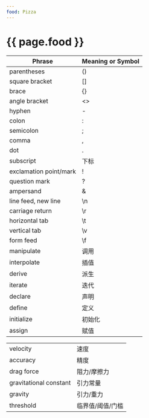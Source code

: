 ```yaml
---
food: Pizza
---
```


<h1>{{ page.food }}</h1>

| Phrase                 | Meaning or Symbol |
| ---------------------- | ----------------- |
| parentheses            | ()                |
| square bracket         | []                |
| brace                  | {}                |
| angle bracket          | <>                |
| hyphen                 | -                 |
| colon                  | :                 |
| semicolon              | ;                 |
| comma                  | ,                 |
| dot                    | .                 |
| subscript              | 下标              |
| exclamation point/mark | !                 |
| question mark          | ?                 |
| ampersand              | &                 |
| line feed, new line    | \n                |
| carriage return        | \r                |
| horizontal tab         | \t                |
| vertical tab           | \v                |
| form feed              | \f                |
| manipulate             | 调用              |
| interpolate            | 插值              |
| derive                 | 派生              |
| iterate                | 迭代              |
| declare                | 声明              |
| define                 | 定义              |
| initialize             | 初始化            |
| assign                 | 赋值              |

|                        |                  |
| ---------------------- | ---------------- |
| velocity               | 速度             |
| accuracy               | 精度             |
| drag force             | 阻力/摩擦力      |
| gravitational constant | 引力常量         |
| gravity                | 引力/重力        |
| threshold              | 临界值/阈值/门槛 |
